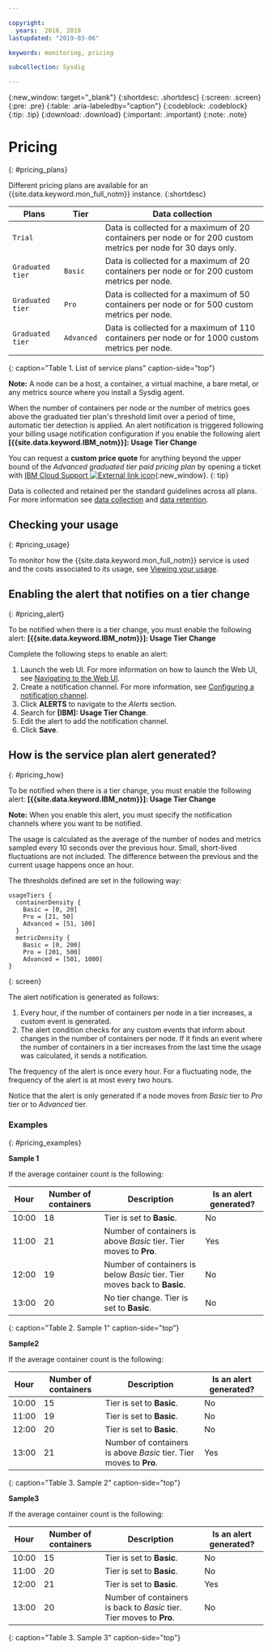 ```yaml
---

copyright:
  years:  2018, 2019
lastupdated: "2019-03-06"

keywords: monitoring, pricing

subcollection: Sysdig

---
```


{:new_window: target="_blank"}
{:shortdesc: .shortdesc}
{:screen: .screen}
{:pre: .pre}
{:table: .aria-labeledby="caption"}
{:codeblock: .codeblock}
{:tip: .tip}
{:download: .download}
{:important: .important}
{:note: .note}


# Pricing
{: #pricing_plans}

Different pricing plans are available for an {{site.data.keyword.mon_full_notm}} instance.
{:shortdesc}
 

| Plans            | Tier         | Data collection  |
|------------------|--------------|------------------|
| `Trial`          |              | Data is collected for a maximum of 20 containers per node or for 200 custom metrics per node for 30 days only. |
| `Graduated tier` | `Basic`      | Data is collected for a maximum of 20 containers per node or for 200 custom metrics per node. |
| `Graduated tier` | `Pro`        | Data is collected for a maximum of 50 containers per node or for 500 custom metrics per node. |
| `Graduated tier` | `Advanced`   | Data is collected for a maximum of 110 containers per node or for 1000 custom metrics per node. |
{: caption="Table 1. List of service plans" caption-side="top"} 


**Note:** A node can be a host, a container, a virtual machine, a bare metal, or any metrics source where you install a Sysdig agent.

When the number of containers per node or the number of metrics goes above the graduated tier plan's threshold limit over a period of time, automatic tier detection is applied. An alert notification is triggered following your billing usage notification configuration if you enable the following alert **[{{site.data.keyword.IBM_notm}}]: Usage Tier Change**

You can request a **custom price quote** for anything beyond the upper bound of the *Advanced graduated tier paid pricing plan* by opening a ticket with [IBM Cloud Support ![External link icon](../../icons/launch-glyph.svg "External link icon")](https://cloud.ibm.com/unifiedsupport/supportcenter){:new_window}.
{: tip}

Data is collected and retained per the standard guidelines across all plans. For more information see [data collection](/docs/services/Monitoring-with-Sysdig?topic=Sysdig-about#overview_collection) and [data retention](/docs/services/Monitoring-with-Sysdig?topic=Sysdig-about#overview_retention).


## Checking your usage
{: #pricing_usage}

To monitor how the {{site.data.keyword.mon_full_notm}} service is used and the costs associated to its usage, see [Viewing your usage](/docs/billing-usage?topic=billing-usage-viewingusage#viewingusage).



## Enabling the alert that notifies on a tier change
{: #pricing_alert}

To be notified when there is a tier change, you must enable the following alert: **[{{site.data.keyword.IBM_notm}}]: Usage Tier Change**

Complete the following steps to enable an alert:

1. Launch the web UI. For more information on how to launch the Web UI, see [Navigating to the Web UI](/docs/services/Monitoring-with-Sysdig?topic=Sysdig-launch#launch). 
2. Create a notification channel. For more information, see [Configuring a notification channel](/docs/services/Monitoring-with-Sysdig?topic=Sysdig-notifications#notifications_create). 
3. Click **ALERTS** to navigate to the *Alerts* section.
2. Search for **[IBM]: Usage Tier Change**.
3. Edit the alert to add the notification channel.
4. Click **Save**.



## How is the service plan alert generated?
{: #pricing_how}

To be notified when there is a tier change, you must enable the following alert: **[{{site.data.keyword.IBM_notm}}]: Usage Tier Change**

**Note:** When you enable this alert, you must specify the notification channels where you want to be notified.

The usage is calculated as the average of the number of nodes and metrics sampled every 10 seconds over the previous hour. Small, short-lived fluctuations are not included. The difference between the previous and the current usage happens once an hour.

The thresholds defined are set in the following way:

``` 
usageTiers {
  containerDensity {
    Basic = [0, 20]
    Pro = [21, 50]
    Advanced = [51, 100]
  }
  metricDensity {
    Basic = [0, 200]
    Pro = [201, 500]
    Advanced = [501, 1000]
}
```
{: screen}

The alert notification is generated as follows:
1. Every hour, if the number of containers per node in a tier increases, a custom event is generated.
2. The alert condition checks for any custom events that inform about changes in the number of containers per node. If it finds an event where the number of containers in a tier increases from the last time the usage was calculated, it sends a notification.

The frequency of the alert is once every hour. For a fluctuating node, the frequency of the alert is at most every two hours.

Notice that the alert is only generated if a node moves from *Basic* tier to *Pro* tier or to *Advanced* tier. 



### Examples
{: #pricing_examples}

**Sample 1** 

If the average container count is the following: 

| Hour     | Number of containers | Description                                                                   | Is an alert generated? |
|----------|----------------------|-------------------------------------------------------------------------------|------------------------|
| 10:00    | 18                   | Tier is set to **Basic**.                                                     | No                     |
| 11:00    | 21                   | Number of containers is above *Basic* tier. Tier moves to **Pro**.            | Yes                    |
| 12:00    | 19                   | Number of containers is below *Basic* tier. Tier moves back to **Basic**.     | No                    |
| 13:00    | 20                   | No tier change. Tier is set to **Basic**.                                     | No                     |
{: caption="Table 2. Sample 1" caption-side="top"} 


**Sample2**

If the average container count is the following: 

| Hour     | Number of containers | Description                                                                   | Is an alert generated? |
|----------|----------------------|-------------------------------------------------------------------------------|------------------------|
| 10:00    | 15                   | Tier is set to **Basic**.                                                     | No                     |
| 11:00    | 19                   | Tier is set to **Basic**.                                                     | No                     |
| 12:00    | 20                   | Tier is set to **Basic**.                                                     | No                    |
| 13:00    | 21                   | Number of containers is above *Basic* tier. Tier moves to **Pro**.            | Yes                     |
{: caption="Table 3. Sample 2" caption-side="top"}


**Sample3**

If the average container count is the following: 

| Hour     | Number of containers | Description                                                                   | Is an alert generated? |
|----------|----------------------|-------------------------------------------------------------------------------|------------------------|
| 10:00    | 15                   | Tier is set to **Basic**.                                                     | No                     |
| 11:00    | 20                   | Tier is set to **Basic**.                                                     | No                    |
| 12:00    | 21                   | Tier is set to **Basic**.                                                     | Yes                    |
| 13:00    | 20                   | Number of containers is back to *Basic* tier. Tier moves to **Pro**.          | No                     |
{: caption="Table 3. Sample 3" caption-side="top"}



